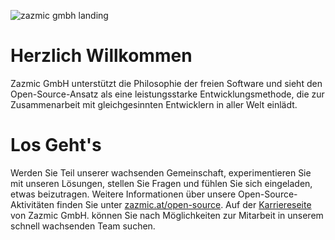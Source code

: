 ![zazmic gmbh landing](https://storage.googleapis.com/zazmic-github/LinkedInCover_1_Deutsch@1x.jpg)

# Herzlich Willkommen

Zazmic GmbH unterstützt die Philosophie der freien Software und sieht den Open-Source-Ansatz als eine leistungsstarke Entwicklungsmethode, die zur Zusammenarbeit mit gleichgesinnten Entwicklern in aller Welt einlädt.

# Los Geht's

Werden Sie Teil unserer wachsenden Gemeinschaft, experimentieren Sie mit unseren Lösungen, stellen Sie Fragen und fühlen Sie sich eingeladen, etwas beizutragen. 
Weitere Informationen über unsere Open-Source-Aktivitäten finden Sie unter [zazmic.at/open-source](https://zazmic.at/open-source). Auf der [Karriereseite](https://zazmic.at/careers) von Zazmic GmbH. können Sie nach Möglichkeiten zur Mitarbeit in unserem schnell wachsenden Team suchen.